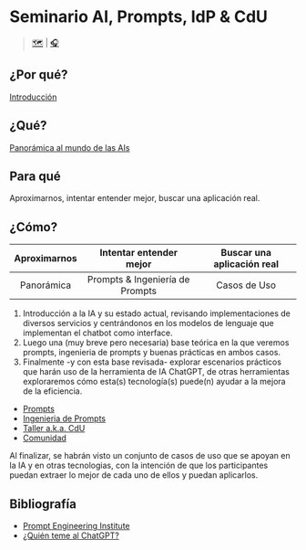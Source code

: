 # Seminario AI, Prompts, IdP & CdU

> [🗺️](https://docs.google.com/spreadsheets/d/1CMCHoDKnVWJjKiB7Cp6_UR6JxROY0A3XASgdRtyVELc/edit?usp=sharing) | [🎧](https://open.spotify.com/album/2LE9BDji49rYh3p3a3o1KH?si=lGg2uyk4Rl-GRn57bVX9Mg)

## ¿Por qué?

[Introducción](documentos/intro.md)

## ¿Qué?

[Panorámica al mundo de las AIs](documentos/panorámica.md)

## Para qué

Aproximarnos, intentar entender mejor, buscar una aplicación real.
<!-- TODO: #1 Extender el para qué de las sesiones @mmasias -->

## ¿Cómo?
|Aproximarnos|Intentar entender mejor|Buscar una aplicación real|
|:-:|:-:|:-:|
|Panorámica|Prompts & Ingeniería de Prompts|Casos de Uso|

1. Introducción a la IA y su estado actual, revisando implementaciones de diversos servicios y centrándonos en los modelos de lenguaje que implementan el chatbot como interface.
1. Luego una (muy breve pero necesaria) base teórica en la que veremos prompts, ingenieria de prompts y buenas prácticas en ambos casos.
1. Finalmente -y con esta base revisada- explorar escenarios prácticos que harán uso de la herramienta de IA ChatGPT, de otras herramientas exploraremos cómo esta(s) tecnología(s) puede(n) ayudar a la mejora de la eficiencia. 

- [Prompts](prompts/README.md) 
- [Ingenieria de Prompts](ingenieriaDePrompts/README.md) 
- [Taller a.k.a. CdU](casosDeUso/README.md)
- [Comunidad](comunidad.md)

Al finalizar, se habrán visto un conjunto de casos de uso que se apoyan en la IA y en otras tecnologias, con la intención de que los participantes puedan extraer lo mejor de cada uno de ellos y puedan aplicarlos.

## Bibliografía

- [Prompt Engineering Institute](https://www.promptengineering.org/learn/)
- [¿Quién teme al ChatGPT?](https://globernance.org/quien-teme-al-chatgpt/)

